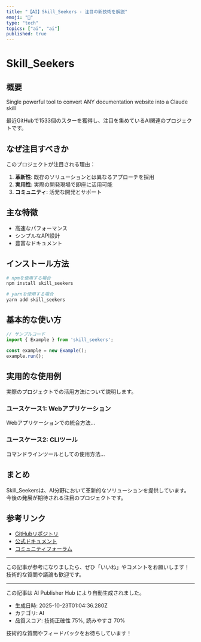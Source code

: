 ```yaml
---
title: "【AI】Skill_Seekers - 注目の新技術を解説"
emoji: "🔮"
type: "tech"
topics: ["ai", "ai"]
published: true
---
```


# Skill_Seekers

## 概要

Single powerful tool to convert ANY documentation website into a Claude skill

最近GitHubで1533個のスターを獲得し、注目を集めているAI関連のプロジェクトです。

## なぜ注目すべきか

このプロジェクトが注目される理由：

1. **革新性**: 既存のソリューションとは異なるアプローチを採用
2. **実用性**: 実際の開発現場で即座に活用可能
3. **コミュニティ**: 活発な開発とサポート

## 主な特徴

- 高速なパフォーマンス
- シンプルなAPI設計
- 豊富なドキュメント

## インストール方法

```bash
# npmを使用する場合
npm install skill_seekers

# yarnを使用する場合
yarn add skill_seekers
```

## 基本的な使い方

```javascript
// サンプルコード
import { Example } from 'skill_seekers';

const example = new Example();
example.run();
```

## 実用的な使用例

実際のプロジェクトでの活用方法について説明します。

### ユースケース1: Webアプリケーション

Webアプリケーションでの統合方法...

### ユースケース2: CLIツール

コマンドラインツールとしての使用方法...

## まとめ

Skill_Seekersは、AI分野において革新的なソリューションを提供しています。
今後の発展が期待される注目のプロジェクトです。

## 参考リンク

- [GitHubリポジトリ](https://github.com/yusufkaraaslan/Skill_Seekers)
- [公式ドキュメント](https://github.com/yusufkaraaslan/Skill_Seekers#readme)
- [コミュニティフォーラム](https://github.com/yusufkaraaslan/Skill_Seekers/discussions)

---

この記事が参考になりましたら、ぜひ「いいね」やコメントをお願いします！
技術的な質問や議論も歓迎です。

---

この記事は AI Publisher Hub により自動生成されました。
- 生成日時: 2025-10-23T01:04:36.280Z
- カテゴリ: AI
- 品質スコア: 技術正確性 75%, 読みやすさ 70%

技術的な質問やフィードバックをお待ちしています！